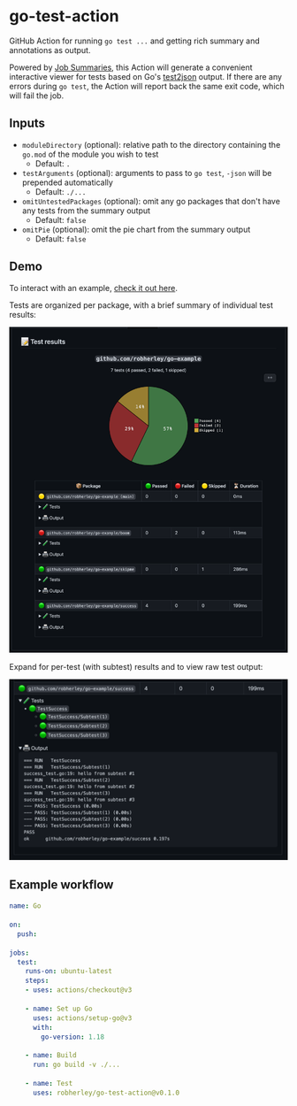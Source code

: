 # go-test-action

GitHub Action for running `go test ...` and getting rich summary and annotations as output.

Powered by [Job Summaries](https://github.blog/2022-05-09-supercharging-github-actions-with-job-summaries/), this Action will generate a convenient interactive viewer for tests based on Go's [test2json](https://pkg.go.dev/cmd/test2json) output. If there are any errors during `go test`, the Action will report back the same exit code, which will fail the job.

## Inputs

- `moduleDirectory` (optional): relative path to the directory containing the `go.mod` of the module you wish to test
  - Default: `.`
- `testArguments` (optional): arguments to pass to `go test`, `-json` will be prepended automatically
  - Default: `./...`
- `omitUntestedPackages` (optional): omit any go packages that don't have any tests from the summary output
  - Default: `false`
- `omitPie` (optional): omit the pie chart from the summary output
  - Default: `false`

## Demo

To interact with an example, [check it out here](https://github.com/robherley/go-test-example/actions/runs/2725452630/attempts/1#summary-7484360764).

Tests are organized per package, with a brief summary of individual test results:

![summary overview](docs/img/overview.png)

Expand for per-test (with subtest) results and to view raw test output:

![summary expanded](docs/img/expanded.png)

## Example workflow

```yaml
name: Go

on:
  push:

jobs:
  test:
    runs-on: ubuntu-latest
    steps:
    - uses: actions/checkout@v3

    - name: Set up Go
      uses: actions/setup-go@v3
      with:
        go-version: 1.18

    - name: Build
      run: go build -v ./...

    - name: Test
      uses: robherley/go-test-action@v0.1.0
```

